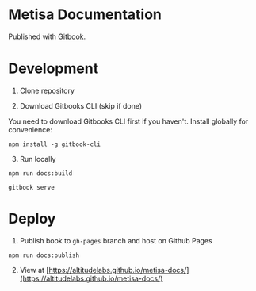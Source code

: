 # Metisa Documentation

Published with [Gitbook](https://github.com/GitbookIO/gitbook).

# Development

1. Clone repository

2. Download Gitbooks CLI (skip if done)

You need to download Gitbooks CLI first if you haven't. Install globally for convenience:

```
npm install -g gitbook-cli
```

3. Run locally

```
npm run docs:build

gitbook serve
```

# Deploy

1. Publish book to `gh-pages` branch and host on Github Pages

```
npm run docs:publish
```

2. View at [https://altitudelabs.github.io/metisa-docs/](https://altitudelabs.github.io/metisa-docs/)
